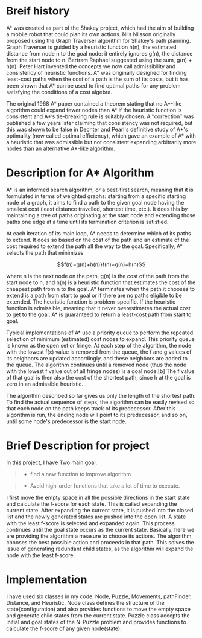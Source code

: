 # Breif history
A* was created as part of the Shakey project, which had the aim of building a mobile robot that could plan its own actions. Nils Nilsson originally proposed using the Graph Traverser algorithm for Shakey's path planning. Graph Traverser is guided by a heuristic function h(n), the estimated distance from node n to the goal node: it entirely ignores g(n), the distance from the start node to n. Bertram Raphael suggested using the sum, g(n) + h(n). Peter Hart invented the concepts we now call admissibility and consistency of heuristic functions. A* was originally designed for finding least-cost paths when the cost of a path is the sum of its costs, but it has been shown that A* can be used to find optimal paths for any problem satisfying the conditions of a cost algebra.

The original 1968 A* paper contained a theorem stating that no A*-like algorithm could expand fewer nodes than A* if the heuristic function is consistent and A*’s tie-breaking rule is suitably chosen. A ″correction″ was published a few years later claiming that consistency was not required, but this was shown to be false in Dechter and Pearl's definitive study of A*'s optimality (now called optimal efficiency), which gave an example of A* with a heuristic that was admissible but not consistent expanding arbitrarily more nodes than an alternative A*-like algorithm.

# Description for A* Algorithm
A* is an informed search algorithm, or a best-first search, meaning that it is formulated in terms of weighted graphs: starting from a specific starting node of a graph, it aims to find a path to the given goal node having the smallest cost (least distance travelled, shortest time, etc.). It does this by maintaining a tree of paths originating at the start node and extending those paths one edge at a time until its termination criterion is satisfied.

At each iteration of its main loop, A* needs to determine which of its paths to extend. It does so based on the cost of the path and an estimate of the cost required to extend the path all the way to the goal. Specifically, A* selects the path that minimizes
```math
f(n)=g(n)+h(n)}f(n)=g(n)+h(n)
```
where n is the next node on the path, g(n) is the cost of the path from the start node to n, and h(n) is a heuristic function that estimates the cost of the cheapest path from n to the goal. A* terminates when the path it chooses to extend is a path from start to goal or if there are no paths eligible to be extended. The heuristic function is problem-specific. If the heuristic function is admissible, meaning that it never overestimates the actual cost to get to the goal, A* is guaranteed to return a least-cost path from start to goal.

Typical implementations of A* use a priority queue to perform the repeated selection of minimum (estimated) cost nodes to expand. This priority queue is known as the open set or fringe. At each step of the algorithm, the node with the lowest f(x) value is removed from the queue, the f and g values of its neighbors are updated accordingly, and these neighbors are added to the queue. The algorithm continues until a removed node (thus the node with the lowest f value out of all fringe nodes) is a goal node.[b] The f value of that goal is then also the cost of the shortest path, since h at the goal is zero in an admissible heuristic.

The algorithm described so far gives us only the length of the shortest path. To find the actual sequence of steps, the algorithm can be easily revised so that each node on the path keeps track of its predecessor. After this algorithm is run, the ending node will point to its predecessor, and so on, until some node's predecessor is the start node.
# Brief Description for project

In this project, I have Two main goal:
> *  find a new function to improve algorithm

> * Avoid high-order functions that take a lot of time to execute.

I first move the empty space in all the possible directions in the start state and calculate the f-score for each state. This is called expanding the current state.
After expanding the current state, it is pushed into the closed list and the newly generated states are pushed into the open list. A state with the least f-score is selected and expanded again. This process continues until the goal state occurs as the current state. Basically, here we are providing the algorithm a measure to choose its actions. The algorithm chooses the best possible action and proceeds in that path.
This solves the issue of generating redundant child states, as the algorithm will expand the node with the least f-score.

# Implementation

I have used six classes in my code: Node, Puzzle, Movements, pathFinder, Distance, and Heuristic.
Node class defines the structure of the state(configuration) and also provides functions to move the empty space and generate child states from the current state. Puzzle class accepts the initial and goal states of the N-Puzzle problem and provides functions to calculate the f-score of any given node(state).
